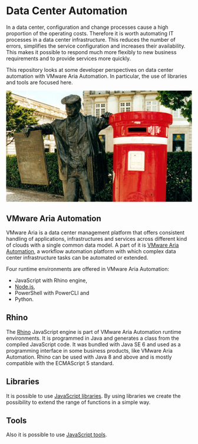 # Data Center Automation

In a data center, configuration and change processes cause a high proportion of the operating costs. Therefore it is worth automating IT processes in a data center infrastructure. This reduces the number of errors, simplifies the service configuration and increases their availability. This makes it possible to respond much more flexibly to new business requirements and to provide services more quickly.

This repository looks at some developer perspectives on data center automation with VMware Aria Automation. In particular, the use of libraries and tools are focused here.

![Newspaper seller](images/newspaperSeller.jpg)

## VMware Aria Automation

VMware Aria is a data center management platform that offers consistent handling of applications, infrastructures and services across different kind of clouds with a single common data model. A part of it is [VMware Aria Automation](https://www.vmware.com/products/aria-automation.html), a workflow automation platform with which complex data center infrastructure tasks can be automated or extended.

Four runtime environments are offered in VMware Aria Automation:
* JavaScript with Rhino engine,
* [Node.js](https://nodejs.org),
* PowerShell with PowerCLI and
* Python.

## Rhino

The [Rhino](https://github.com/mozilla/rhino) JavaScript engine is part of VMware Aria Automation runtime environments. It is programmed in Java and generates a class from the compiled JavaScript code. It was bundled with Java SE 6 and used as a programming interface in some business products, like VMware Aria Automation. Rhino can be used with Java 8 and above and is mostly compatible with the ECMAScript 5 standard.

## Libraries

It is possible to use [JavaScript libraries](JavaScriptLibraries.md). By using libraries we create the possibility to extend the range of functions in a simple way.

## Tools

Also it is possible to use [JavaScript tools](JavaScriptTools.md).

